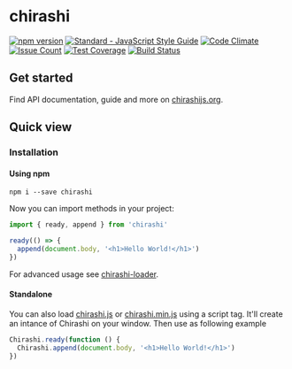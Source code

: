 # chirashi

[![npm version](https://badge.fury.io/js/chirashi.svg)](https://badge.fury.io/js/chirashi)
[![Standard - JavaScript Style Guide](https://img.shields.io/badge/code%20style-standard-brightgreen.svg)](http://standardjs.com/)
[![Code Climate](https://codeclimate.com/github/chirashijs/chirashi/badges/gpa.svg)](https://codeclimate.com/github/chirashijs/chirashi)
[![Issue Count](https://codeclimate.com/github/chirashijs/chirashi/badges/issue_count.svg)](https://codeclimate.com/github/chirashijs/chirashi)
[![Test Coverage](https://codeclimate.com/github/chirashijs/chirashi/badges/coverage.svg)](https://codeclimate.com/github/chirashijs/chirashi/coverage)
[![Build Status](https://travis-ci.org/chirashijs/chirashi.svg?branch=master)](https://travis-ci.org/chirashijs/chirashi)

## Get started

Find API documentation, guide and more on [chirashijs.org](http://chirashijs.org).

## Quick view

### Installation

#### Using npm

```
npm i --save chirashi
```

Now you can import methods in your project:

```js
import { ready, append } from 'chirashi'

ready(() => {
  append(document.body, '<h1>Hello World!</h1>')
})
```

For advanced usage see [chirashi-loader](https://github.com/chirashijs/chirashi-loader).

#### Standalone

You can also load [chirashi.js](https://github.com/chirashijs/chirashi/releases/download/5.1.2/chirashi.js) or [chirashi.min.js](https://github.com/chirashijs/chirashi/releases/download/5.1.2/chirashi.min.js) using a script tag. It'll create an intance of Chirashi on your window. Then use as following example

```js
Chirashi.ready(function () {
  Chirashi.append(document.body, '<h1>Hello World!</h1>')
})
```

